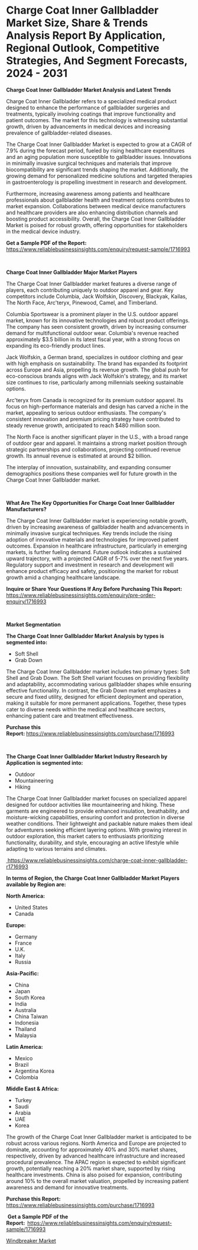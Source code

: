 <p><h1>Charge Coat Inner Gallbladder Market Size, Share & Trends Analysis Report By Application, Regional Outlook, Competitive Strategies, And Segment Forecasts, 2024 - 2031</h1></p><p><strong>Charge Coat Inner Gallbladder Market Analysis and Latest Trends</strong></p>
<p><p>Charge Coat Inner Gallbladder refers to a specialized medical product designed to enhance the performance of gallbladder surgeries and treatments, typically involving coatings that improve functionality and patient outcomes. The market for this technology is witnessing substantial growth, driven by advancements in medical devices and increasing prevalence of gallbladder-related diseases.</p><p>The Charge Coat Inner Gallbladder Market is expected to grow at a CAGR of 7.9% during the forecast period, fueled by rising healthcare expenditures and an aging population more susceptible to gallbladder issues. Innovations in minimally invasive surgical techniques and materials that improve biocompatibility are significant trends shaping the market. Additionally, the growing demand for personalized medicine solutions and targeted therapies in gastroenterology is propelling investment in research and development.</p><p>Furthermore, increasing awareness among patients and healthcare professionals about gallbladder health and treatment options contributes to market expansion. Collaborations between medical device manufacturers and healthcare providers are also enhancing distribution channels and boosting product accessibility. Overall, the Charge Coat Inner Gallbladder Market is poised for robust growth, offering opportunities for stakeholders in the medical device industry.</p></p>
<p><strong>Get a Sample PDF of the Report:&nbsp;</strong> <a href="https://www.reliablebusinessinsights.com/enquiry/request-sample/1716993?utm_campaign=60&utm_medium=2&utm_source=Github&utm_content=ia&utm_term=28122024&utm_id=charge-coat-inner-gallbladder">https://www.reliablebusinessinsights.com/enquiry/request-sample/1716993</a></p>
<p>&nbsp;</p>
<p><strong>Charge Coat Inner Gallbladder Major Market Players</strong></p>
<p><p>The Charge Coat Inner Gallbladder market features a diverse range of players, each contributing uniquely to outdoor apparel and gear. Key competitors include Columbia, Jack Wolfskin, Discovery, Blackyak, Kailas, The North Face, Arc'teryx, Pinewood, Camel, and Timberland.</p><p>Columbia Sportswear is a prominent player in the U.S. outdoor apparel market, known for its innovative technologies and robust product offerings. The company has seen consistent growth, driven by increasing consumer demand for multifunctional outdoor wear. Columbia's revenue reached approximately $3.5 billion in its latest fiscal year, with a strong focus on expanding its eco-friendly product lines.</p><p>Jack Wolfskin, a German brand, specializes in outdoor clothing and gear with high emphasis on sustainability. The brand has expanded its footprint across Europe and Asia, propelling its revenue growth. The global push for eco-conscious brands aligns with Jack Wolfskin's strategy, and its market size continues to rise, particularly among millennials seeking sustainable options.</p><p>Arc'teryx from Canada is recognized for its premium outdoor apparel. Its focus on high-performance materials and design has carved a niche in the market, appealing to serious outdoor enthusiasts. The company's consistent innovation and premium pricing strategy have contributed to steady revenue growth, anticipated to reach $480 million soon.</p><p>The North Face is another significant player in the U.S., with a broad range of outdoor gear and apparel. It maintains a strong market position through strategic partnerships and collaborations, projecting continued revenue growth. Its annual revenue is estimated at around $2 billion.</p><p>The interplay of innovation, sustainability, and expanding consumer demographics positions these companies well for future growth in the Charge Coat Inner Gallbladder market.</p></p>
<p>&nbsp;</p>
<p><strong>What Are The Key Opportunities For Charge Coat Inner Gallbladder Manufacturers?</strong></p>
<p><p>The Charge Coat Inner Gallbladder market is experiencing notable growth, driven by increasing awareness of gallbladder health and advancements in minimally invasive surgical techniques. Key trends include the rising adoption of innovative materials and technologies for improved patient outcomes. Expansion in healthcare infrastructure, particularly in emerging markets, is further fueling demand. Future outlook indicates a sustained upward trajectory, with a projected CAGR of 5-7% over the next five years. Regulatory support and investment in research and development will enhance product efficacy and safety, positioning the market for robust growth amid a changing healthcare landscape.</p></p>
<p><strong>Inquire or Share Your Questions If Any Before Purchasing This Report:</strong> <a href="https://www.reliablebusinessinsights.com/enquiry/pre-order-enquiry/1716993?utm_campaign=60&utm_medium=2&utm_source=Github&utm_content=ia&utm_term=28122024&utm_id=charge-coat-inner-gallbladder">https://www.reliablebusinessinsights.com/enquiry/pre-order-enquiry/1716993</a></p>
<p>&nbsp;</p>
<p><strong>Market Segmentation</strong></p>
<p><strong>The Charge Coat Inner Gallbladder Market Analysis by types is segmented into:</strong></p>
<p><ul><li>Soft Shell</li><li>Grab Down</li></ul></p>
<p><p>The Charge Coat Inner Gallbladder market includes two primary types: Soft Shell and Grab Down. The Soft Shell variant focuses on providing flexibility and adaptability, accommodating various gallbladder shapes while ensuring effective functionality. In contrast, the Grab Down market emphasizes a secure and fixed utility, designed for efficient deployment and operation, making it suitable for more permanent applications. Together, these types cater to diverse needs within the medical and healthcare sectors, enhancing patient care and treatment effectiveness.</p></p>
<p><strong>Purchase this Report:&nbsp;</strong><a href="https://www.reliablebusinessinsights.com/purchase/1716993?utm_campaign=60&utm_medium=2&utm_source=Github&utm_content=ia&utm_term=28122024&utm_id=charge-coat-inner-gallbladder">https://www.reliablebusinessinsights.com/purchase/1716993</a></p>
<p>&nbsp;</p>
<p><strong>The Charge Coat Inner Gallbladder Market Industry Research by Application is segmented into:</strong></p>
<p><ul><li>Outdoor</li><li>Mountaineering</li><li>Hiking</li></ul></p>
<p><p>The Charge Coat Inner Gallbladder market focuses on specialized apparel designed for outdoor activities like mountaineering and hiking. These garments are engineered to provide enhanced insulation, breathability, and moisture-wicking capabilities, ensuring comfort and protection in diverse weather conditions. Their lightweight and packable nature makes them ideal for adventurers seeking efficient layering options. With growing interest in outdoor exploration, this market caters to enthusiasts prioritizing functionality, durability, and style, encouraging an active lifestyle while adapting to various terrains and climates.</p></p>
<p><a href="https://www.reliablebusinessinsights.com/charge-coat-inner-gallbladder-r1716993?utm_campaign=60&utm_medium=2&utm_source=Github&utm_content=ia&utm_term=28122024&utm_id=charge-coat-inner-gallbladder">&nbsp;https://www.reliablebusinessinsights.com/charge-coat-inner-gallbladder-r1716993</a></p>
<p><strong>In terms of Region, the Charge Coat Inner Gallbladder Market Players available by Region are:</strong></p>
<p>
    <p> <strong> North America: </strong>
        <ul>
            <li>United States</li>
            <li>Canada</li>
        </ul>
        </p> 
    <p> <strong> Europe: </strong>
        <ul>
            <li>Germany</li>
            <li>France</li>
            <li>U.K.</li>
            <li>Italy</li>
            <li>Russia</li>
        </ul>
        </p> 
    <p> <strong> Asia-Pacific: </strong>
        <ul>
            <li>China</li>
            <li>Japan</li>
            <li>South Korea</li>
            <li>India</li>
            <li>Australia</li>
            <li>China Taiwan</li>
            <li>Indonesia</li>
            <li>Thailand</li>
            <li>Malaysia</li>
        </ul>
        </p> 
    <p> <strong> Latin America: </strong>
        <ul>
            <li>Mexico</li>
            <li>Brazil</li>
            <li>Argentina Korea</li>
            <li>Colombia</li>
        </ul>
        </p> 
    <p> <strong> Middle East & Africa: </strong>
        <ul>
            <li>Turkey</li>
            <li>Saudi</li>
            <li>Arabia</li>
            <li>UAE</li>
            <li>Korea</li>
        </ul>
    </p>
    </p>
<p><p>The growth of the Charge Coat Inner Gallbladder market is anticipated to be robust across various regions. North America and Europe are projected to dominate, accounting for approximately 40% and 30% market shares, respectively, driven by advanced healthcare infrastructure and increased procedural prevalence. The APAC region is expected to exhibit significant growth, potentially reaching a 20% market share, supported by rising healthcare investments. China is also poised for expansion, contributing around 10% to the overall market valuation, propelled by increasing patient awareness and demand for innovative treatments.</p></p>
<p><strong>Purchase this Report: </strong><a href="https://www.reliablebusinessinsights.com/purchase/1716993?utm_campaign=60&utm_medium=2&utm_source=Github&utm_content=ia&utm_term=28122024&utm_id=charge-coat-inner-gallbladder">https://www.reliablebusinessinsights.com/purchase/1716993</a></p>
<p>&nbsp;<strong>Get a Sample PDF of the Report:&nbsp;&nbsp;</strong><a href="https://www.reliablebusinessinsights.com/enquiry/request-sample/1716993?utm_campaign=60&utm_medium=2&utm_source=Github&utm_content=ia&utm_term=28122024&utm_id=charge-coat-inner-gallbladder">https://www.reliablebusinessinsights.com/enquiry/request-sample/1716993</a></p>
<p><strong></strong></p>
<p><p><a href="https://github.com/carendesrochers299/Market-Research-Report-List-1/blob/main/windbreaker-market.md?utm_campaign=60&utm_medium=2&utm_source=Github&utm_content=ia&utm_term=28122024&utm_id=charge-coat-inner-gallbladder">Windbreaker Market</a></p></p>